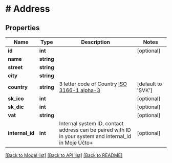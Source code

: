 # # Address

## Properties

Name | Type | Description | Notes
------------ | ------------- | ------------- | -------------
**id** | **int** |  | [optional] 
**name** | **string** |  | 
**street** | **string** |  | 
**city** | **string** |  | 
**country** | **string** | 3 letter code of Country [ISO 3166-1 alpha-3](https://en.wikipedia.org/wiki/ISO_3166-1_alpha-3) | [default to 'SVK']
**sk_ico** | **int** |  | [optional] 
**sk_dic** | **int** |  | [optional] 
**vat** | **string** |  | [optional] 
**internal_id** | **int** | Internal system ID, contact address can be paired with ID in your system and internal_id in Moje Účto+ | [optional] 

[[Back to Model list]](../../README.md#documentation-for-models) [[Back to API list]](../../README.md#documentation-for-api-endpoints) [[Back to README]](../../README.md)



